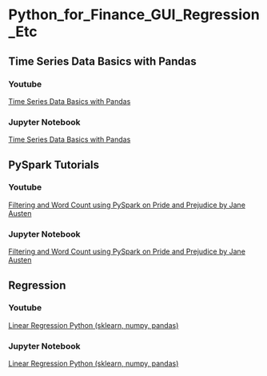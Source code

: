 # Python_for_Finance_GUI_Regression_Etc

## Time Series Data Basics with Pandas

### Youtube
[Time Series Data Basics with Pandas](https://www.youtube.com/watch?v=OwnaUVt6VVE "Time Series Data Basics with Pandas")

### Jupyter Notebook
[Time Series Data Basics with Pandas](https://github.com/mGalarnyk/Python_for_Finance_GUI_Regression_Etc/blob/master/Intraday_Data/Part1_Time_Series_Data_BasicPlotting.ipynb "Time Series Data Basics with Pandas")

## PySpark Tutorials 

### Youtube
[Filtering and Word Count using PySpark on Pride and Prejudice by Jane Austen](https://www.youtube.com/watch?v=jg7Z8ctKpEs "Filtering and Word Count using PySpark on Pride and Prejudice")

### Jupyter Notebook
[Filtering and Word Count using PySpark on Pride and Prejudice by Jane Austen](https://github.com/mGalarnyk/Python_for_Finance_GUI_Regression_Etc/blob/master/PySpark_Basics/PySpark_Part1_Word_Count_Removing_Punctuation_Pride_Prejudice.ipynb "Filtering and Word Count using PySpark on Pride and Prejudice by Jane Austen")

## Regression 

### Youtube
[Linear Regression Python (sklearn, numpy, pandas)](https://www.youtube.com/watch?v=dSYJVbj4Eew "Linear Regression Python (sklearn, numpy, pandas)")

### Jupyter Notebook
[Linear Regression Python (sklearn, numpy, pandas)](https://github.com/mGalarnyk/Python_for_Finance_GUI_Regression_Etc/blob/master/Linear_Regression_Python.ipynb "Linear Regression Python (sklearn, numpy, pandas)")

